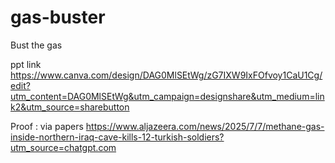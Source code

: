 # gas-buster
Bust the gas

ppt link
https://www.canva.com/design/DAG0MlSEtWg/zG7IXW9IxFOfvoy1CaU1Cg/edit?utm_content=DAG0MlSEtWg&utm_campaign=designshare&utm_medium=link2&utm_source=sharebutton

Proof : via papers
https://www.aljazeera.com/news/2025/7/7/methane-gas-inside-northern-iraq-cave-kills-12-turkish-soldiers?utm_source=chatgpt.com

